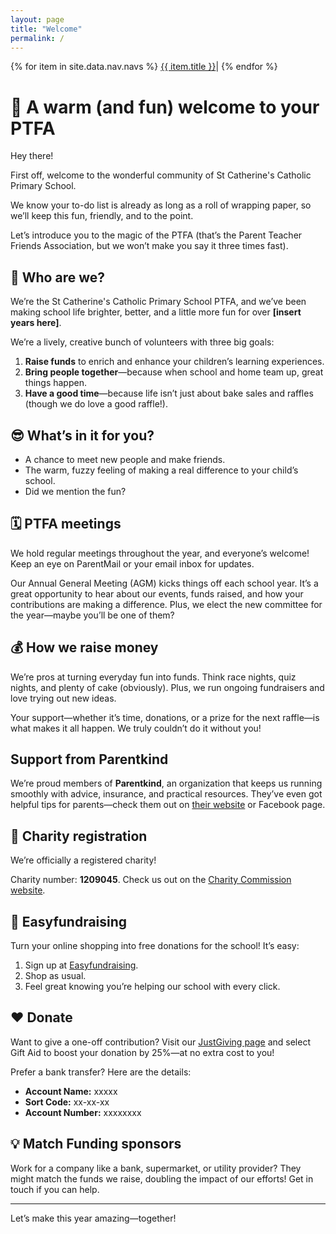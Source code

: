 ```yaml
---
layout: page
title: "Welcome"
permalink: /
---
```


{% for item in site.data.nav.navs %}
<a href="{{ item.url }}">{{ item.title }}</a>|
{% endfor %}

# 🎉 A warm (and fun) welcome to your PTFA 

Hey there! 

First off, welcome to the wonderful community of St Catherine's Catholic Primary School. 

We know your to-do list is already as long as a roll of wrapping paper, so we’ll keep this fun, friendly, and to the point. 

Let’s introduce you to the magic of the PTFA (that’s the Parent Teacher Friends Association, but we won’t make you say it three times fast).

## 🤔 Who are we? 

We’re the St Catherine's Catholic Primary School PTFA, and we’ve been making school life brighter, better, and a little more fun for over **[insert years here]**.

We’re a lively, creative bunch of volunteers with three big goals:
1. **Raise funds** to enrich and enhance your children’s learning experiences.
2. **Bring people together**—because when school and home team up, great things happen.
3. **Have a good time**—because life isn’t just about bake sales and raffles (though we do love a good raffle!).

## 😎 What’s in it for you? 

- A chance to meet new people and make friends.
- The warm, fuzzy feeling of making a real difference to your child’s school.
- Did we mention the fun?

## 🗓️ PTFA meetings 

We hold regular meetings throughout the year, and everyone’s welcome! Keep an eye on ParentMail or your email inbox for updates.

Our Annual General Meeting (AGM) kicks things off each school year. It’s a great opportunity to hear about our events, funds raised, and how your contributions are making a difference. Plus, we elect the new committee for the year—maybe you’ll be one of them?

## 💰 How we raise money 

We’re pros at turning everyday fun into funds. Think race nights, quiz nights, and plenty of cake (obviously). Plus, we run ongoing fundraisers and love trying out new ideas.

Your support—whether it’s time, donations, or a prize for the next raffle—is what makes it all happen. We truly couldn’t do it without you!

## Support from Parentkind 

We’re proud members of **Parentkind**, an organization that keeps us running smoothly with advice, insurance, and practical resources. They’ve even got helpful tips for parents—check them out on [their website](https://www.parentkind.org.uk) or Facebook page.

## 🙌 Charity registration

We’re officially a registered charity!

Charity number: **1209045**. Check us out on the [Charity Commission website](https://register-of-charities.charitycommission.gov.uk/en/charity-search/-/charity-details/5243956/trustees).

## 💸 Easyfundraising 

Turn your online shopping into free donations for the school! It’s easy:
1. Sign up at [Easyfundraising](https://www.easyfundraising.org.uk/causes/st-catherines-pta-littlehampton/).
2. Shop as usual.
3. Feel great knowing you’re helping our school with every click.

## ❤️ Donate 

Want to give a one-off contribution? Visit our [JustGiving page](https://www.justgiving.com/xxxxxx) and select Gift Aid to boost your donation by 25%—at no extra cost to you!

Prefer a bank transfer? Here are the details:
- **Account Name:** xxxxx
- **Sort Code:** xx-xx-xx
- **Account Number:** xxxxxxxx

## 💡 Match Funding sponsors 

Work for a company like a bank, supermarket, or utility provider? They might match the funds we raise, doubling the impact of our efforts! Get in touch if you can help.

---

Let’s make this year amazing—together!
